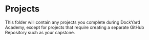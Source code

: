 # Projects

This folder will contain any projects you complete during DockYard Academy, except for projects that require creating a separate GitHub Repository such as your capstone.